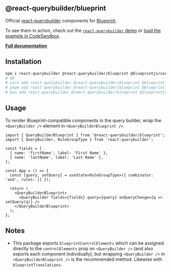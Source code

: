 ## @react-querybuilder/blueprint

Official [react-querybuilder](https://npmjs.com/package/react-querybuilder) components for [Blueprint](https://blueprintjs.com/).

To see them in action, check out the [`react-querybuilder` demo](https://react-querybuilder.js.org/demo/blueprint) or [load the example in CodeSandbox](https://codesandbox.io/s/github/react-querybuilder/react-querybuilder/tree/main/examples/blueprint).

**[Full documentation](https://react-querybuilder.js.org/)**

## Installation

```bash
npm i react-querybuilder @react-querybuilder/blueprint @blueprintjs/core @blueprintjs/datetime2 @blueprintjs/icons @blueprintjs/select
# OR
# yarn add react-querybuilder @react-querybuilder/blueprint @blueprintjs/core @blueprintjs/datetime2 @blueprintjs/icons @blueprintjs/select
# pnpm add react-querybuilder @react-querybuilder/blueprint @blueprintjs/core @blueprintjs/datetime2 @blueprintjs/icons @blueprintjs/select
# bun add react-querybuilder @react-querybuilder/blueprint @blueprintjs/core @blueprintjs/datetime2 @blueprintjs/icons @blueprintjs/select
```

## Usage

To render Blueprint-compatible components in the query builder, wrap the `<QueryBuilder />` element in `<QueryBuilderBlueprint />`.

```tsx
import { QueryBuilderBlueprint } from '@react-querybuilder/blueprint';
import { QueryBuilder, RuleGroupType } from 'react-querybuilder';

const fields = [
  { name: 'firstName', label: 'First Name' },
  { name: 'lastName', label: 'Last Name' },
];

const App = () => {
  const [query, setQuery] = useState<RuleGroupType>({ combinator: 'and', rules: [] });

  return (
    <QueryBuilderBlueprint>
      <QueryBuilder fields={fields} query={query} onQueryChange={q => setQuery(q)} />
    </QueryBuilderBlueprint>
  );
};
```

## Notes

- This package exports `blueprintControlElements` which can be assigned directly to the `controlElements` prop on `<QueryBuilder />` (and also exports each component individually), but wrapping `<QueryBuilder />` in `<QueryBuilderBlueprint />` is the recommended method. Likewise with `blueprintTranslations`.

